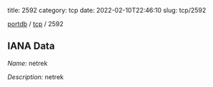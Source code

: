 title: 2592
category: tcp
date: 2022-02-10T22:46:10
slug: tcp/2592

[portdb](/) / [tcp](/category/tcp.html) / 2592


## IANA Data

_Name:_ netrek

_Description:_ netrek

